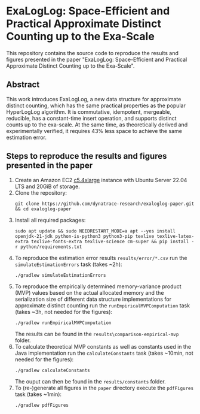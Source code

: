# ExaLogLog: Space-Efficient and Practical Approximate Distinct Counting up to the Exa-Scale

This repository contains the source code to reproduce the results and figures presented in the paper "ExaLogLog: Space-Efficient and Practical Approximate Distinct Counting up to the Exa-Scale".

## Abstract
This work introduces ExaLogLog, a new data structure for approximate distinct counting, which has the same practical properties as the popular HyperLogLog algorithm. It is commutative, idempotent, mergeable, reducible, has a constant-time insert operation, and supports distinct counts up to the exa-scale. At the same time, as theoretically derived and experimentally verified, it requires 43% less space to achieve the same estimation error.

## Steps to reproduce the results and figures presented in the paper
1. Create an Amazon EC2 [c5.4xlarge](https://aws.amazon.com/ec2/instance-types/c5/) instance with Ubuntu Server 22.04 LTS and 20GiB of storage.
2. Clone the repository:
   ```
   git clone https://github.com/dynatrace-research/exaloglog-paper.git && cd exaloglog-paper
   ```
3. Install all required packages:
   ```
   sudo apt update && sudo NEEDRESTART_MODE=a apt --yes install openjdk-21-jdk python-is-python3 python3-pip texlive texlive-latex-extra texlive-fonts-extra texlive-science cm-super && pip install -r python/requirements.txt
   ```
4. To reproduce the estimation error results `results/error/*.csv` run the `simulateEstimationErrors` task (takes ~2h):
   ```
   ./gradlew simulateEstimationErrors
   ```
5. To reproduce the empirically determined memory-variance product (MVP) values based on the actual allocated memory and the serialization size of different data structure implementations for approximate distinct counting run the `runEmpiricalMVPComputation` task (takes ~3h, not needed for the figures):
   ```
   ./gradlew runEmpiricalMVPComputation
   ```
   The results can be found in the `results\comparison-empirical-mvp` folder.
6. To calculate theoretical MVP constants as well as constants used in the Java implementation run the `calculateConstants` task (takes ~10min, not needed for the figures):
   ```
   ./gradlew calculateConstants
   ```
   The ouput can then be found in the `results/constants` folder.
7. To (re-)generate all figures in the `paper` directory execute the `pdfFigures` task (takes ~1min):
   ```
   ./gradlew pdfFigures
   ```
